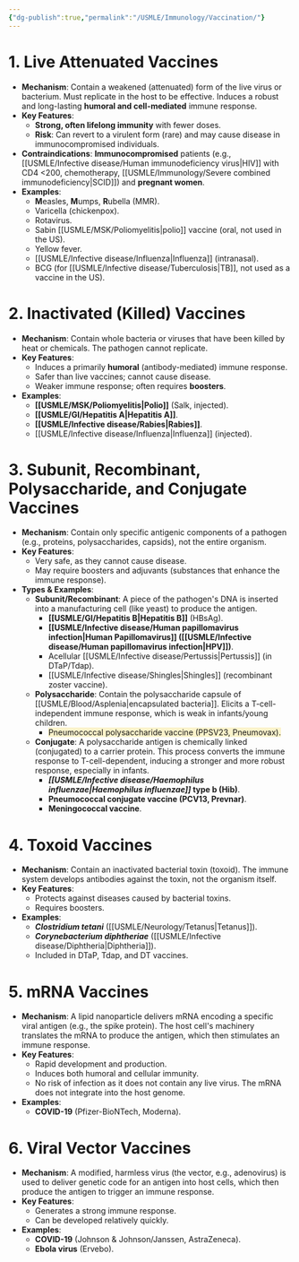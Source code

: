 ```yaml
---
{"dg-publish":true,"permalink":"/USMLE/Immunology/Vaccination/"}
---
```


# 1. Live Attenuated Vaccines
- **Mechanism**: Contain a weakened (attenuated) form of the live virus or bacterium. Must replicate in the host to be effective. Induces a robust and long-lasting **humoral and cell-mediated** immune response.
- **Key Features**:
    - **Strong, often lifelong immunity** with fewer doses.
    - **Risk**: Can revert to a virulent form (rare) and may cause disease in immunocompromised individuals.
- **Contraindications**: **Immunocompromised** patients (e.g., [[USMLE/Infective disease/Human immunodeficiency virus\|HIV]] with CD4 <200, chemotherapy, [[USMLE/Immunology/Severe combined immunodeficiency\|SCID]]) and **pregnant women**.
- **Examples**:
    - **M**easles, **M**umps, **R**ubella (MMR).
    - Varicella (chickenpox).
    - Rotavirus.
    - Sabin [[USMLE/MSK/Poliomyelitis\|polio]] vaccine (oral, not used in the US).
    - Yellow fever.
    - [[USMLE/Infective disease/Influenza\|Influenza]] (intranasal).
    - BCG (for [[USMLE/Infective disease/Tuberculosis\|TB]], not used as a vaccine in the US).

# 2. Inactivated (Killed) Vaccines
- **Mechanism**: Contain whole bacteria or viruses that have been killed by heat or chemicals. The pathogen cannot replicate.
- **Key Features**:
    - Induces a primarily **humoral** (antibody-mediated) immune response.
    - Safer than live vaccines; cannot cause disease.
    - Weaker immune response; often requires **boosters**.
- **Examples**:
    - **[[USMLE/MSK/Poliomyelitis\|Polio]]** (Salk, injected).
    - **[[USMLE/GI/Hepatitis A\|Hepatitis A]]**.
    - **[[USMLE/Infective disease/Rabies\|Rabies]]**.
    - [[USMLE/Infective disease/Influenza\|Influenza]] (injected).

# 3. Subunit, Recombinant, Polysaccharide, and Conjugate Vaccines
- **Mechanism**: Contain only specific antigenic components of a pathogen (e.g., proteins, polysaccharides, capsids), not the entire organism.
- **Key Features**:
    - Very safe, as they cannot cause disease.
    - May require boosters and adjuvants (substances that enhance the immune response).
- **Types & Examples**:
    - **Subunit/Recombinant**: A piece of the pathogen's DNA is inserted into a manufacturing cell (like yeast) to produce the antigen.
        - **[[USMLE/GI/Hepatitis B\|Hepatitis B]]** (HBsAg).
        - **[[USMLE/Infective disease/Human papillomavirus infection\|Human Papillomavirus]] ([[USMLE/Infective disease/Human papillomavirus infection\|HPV]])**.
        - Acellular [[USMLE/Infective disease/Pertussis\|Pertussis]] (in DTaP/Tdap).
        - [[USMLE/Infective disease/Shingles\|Shingles]] (recombinant zoster vaccine).
    - **Polysaccharide**: Contain the polysaccharide capsule of [[USMLE/Blood/Asplenia\|encapsulated bacteria]]. Elicits a T-cell-independent immune response, which is weak in infants/young children.
        - <span style="background:rgba(240, 200, 0, 0.2)">Pneumococcal polysaccharide vaccine (PPSV23, Pneumovax).</span>
    - **Conjugate**: A polysaccharide antigen is chemically linked (conjugated) to a carrier protein. This process converts the immune response to T-cell-dependent, inducing a stronger and more robust response, especially in infants.
        - **_[[USMLE/Infective disease/Haemophilus influenzae\|Haemophilus influenzae]]_ type b (Hib)**.
        - **Pneumococcal conjugate vaccine (PCV13, Prevnar)**.
        - **Meningococcal vaccine**.

# 4. Toxoid Vaccines
- **Mechanism**: Contain an inactivated bacterial toxin (toxoid). The immune system develops antibodies against the toxin, not the organism itself.
- **Key Features**:
    - Protects against diseases caused by bacterial toxins.
    - Requires boosters.
- **Examples**:
    - **_Clostridium tetani_** ([[USMLE/Neurology/Tetanus\|Tetanus]]).
    - **_Corynebacterium diphtheriae_** ([[USMLE/Infective disease/Diphtheria\|Diphtheria]]).
    - Included in DTaP, Tdap, and DT vaccines.

# 5. mRNA Vaccines
- **Mechanism**: A lipid nanoparticle delivers mRNA encoding a specific viral antigen (e.g., the spike protein). The host cell's machinery translates the mRNA to produce the antigen, which then stimulates an immune response.
- **Key Features**:
    - Rapid development and production.
    - Induces both humoral and cellular immunity.
    - No risk of infection as it does not contain any live virus. The mRNA does not integrate into the host genome.
- **Examples**:
    - **COVID-19** (Pfizer-BioNTech, Moderna).

# 6. Viral Vector Vaccines
- **Mechanism**: A modified, harmless virus (the vector, e.g., adenovirus) is used to deliver genetic code for an antigen into host cells, which then produce the antigen to trigger an immune response.
- **Key Features**:
    - Generates a strong immune response.
    - Can be developed relatively quickly.
- **Examples**:
    - **COVID-19** (Johnson & Johnson/Janssen, AstraZeneca).
    - **Ebola virus** (Ervebo).